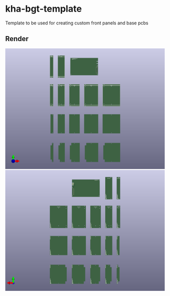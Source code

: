 # kha-bgt-template

Template to be used for creating custom front panels and base pcbs

## Render

<img src="kha-bgt-template-render-front.png" width="800"/>

<img src="kha-bgt-template-render-back.png" width="800"/>
